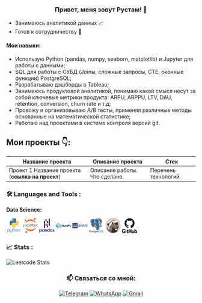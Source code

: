 ### <p align="center">Привет, меня зовут Рустам! 👋</p>

* Занимаюсь аналитикой данных 📈
* Готов к сотрудничеству 🤝

#### Мои навыки:
<ul>
<li>Использую Python (pandas, numpy, seaborn, matplotlib) и Jupyter для работы с данными;
<li>SQL для работы с СУБД (Joinы, сложные запросы, CTE, оконные функции) PostgreSQL;
<li>Разрабатываю дэшборды в Tableau;
<li>Занимаюсь продуктовой аналитикой, понимаю какой смысл несут за собой ключевые метрики продукта: ARPU, ARPPU, LTV, DAU, retention, conversion, churn rate и т.д;
<li>Провожу и организовываю А/В тесты, применяя различные методы основанные на математической статистике;
<li>Работаю над проектами в системе контроля версий git.
</ul>

## Мои проекты 👇:

|Название проекта| Описание проекта| Стек|
|----------------|-----------------|-----|
|Проект 1  Название проекта  (__ссылка на проект__)|Описание работы. Что сделано.|Перечень технологий|




###  🛠️ Languages and Tools :  

**Data Science:**
<div>
  <img src="https://github.com/devicons/devicon/blob/master/icons/python/python-original-wordmark.svg" title="Python"  alt="Python" width="40" height="40"/>
  <img src="https://github.com/devicons/devicon/blob/master/icons/jupyter/jupyter-original-wordmark.svg" title="Jupyter"  alt="Jupyter" width="40" height="40"/>
  <img src="https://github.com/devicons/devicon/blob/master/icons/pandas/pandas-original-wordmark.svg" title="Pandas"  alt="Pandas" width="40" height="40"/>
  <img src="https://github.com/devicons/devicon/blob/master/icons/numpy/numpy-original-wordmark.svg" title="Numpy"  alt="Numpy" width="40" height="40"/>
  <img src="https://github.com/devicons/devicon/blob/master/icons/plotly/plotly-original-wordmark.svg" title="Plotly"  alt="plotly" width="40" height="40"/>
  <img src="https://github.com/devicons/devicon/blob/master/icons/postgresql/postgresql-original-wordmark.svg" title="PostgreSQL"  alt="PostgreSQL" width="40" height="40"/>
  <img src="https://github.com/devicons/devicon/blob/master/icons/dbeaver/dbeaver-original.svg" title="Dbeaver"  alt="Dbeaver" width="40" height="40"/>
  <img src="https://github.com/devicons/devicon/blob/master/icons/github/github-original-wordmark.svg" title="Github" alt="Github" width="40" height="40"/>
</div>

###  📈 Stats :  

![Leetcode Stats](https://leetcard.jacoblin.cool/Rustam_Salihov)





<h3 align="center"> 📫 Связаться со мной:</h3>

<div align="center">

  <a href="">[![Telegram](https://img.shields.io/badge/Telegram-2CA5E0?style=flat)](https://t.me/Vorchuga)</a>
  <a href="">[![WhatsApp](https://img.shields.io/badge/WhatsApp-25D366?style=flat)](https://wa.me/9220733010)</a>
  <a href="">[![Gmail](https://img.shields.io/badge/Gmail-D14836?style=flat)](mailto:salihov.r.sh@gmail.com?cc=)</a>

</div>


<!--
**RustamSalihov/RustamSalihov** is a ✨ _special_ ✨ repository because its `README.md` (this file) appears on your GitHub profile.

Here are some ideas to get you started:

- 🔭 I’m currently working on ...
- 🌱 I’m currently learning ...
- 👯 I’m looking to collaborate on ...
- 🤔 I’m looking for help with ...
- 💬 Ask me about ...
- 📫 How to reach me: ...
- 😄 Pronouns: ...
- ⚡ Fun fact: ...
-->
